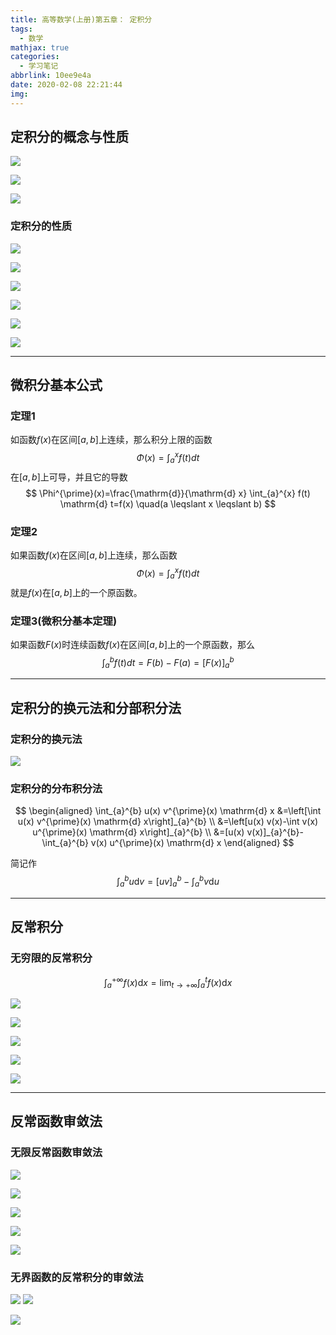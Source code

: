 ```yaml
---
title: 高等数学(上册)第五章： 定积分
tags:
  - 数学
mathjax: true
categories:
  - 学习笔记
abbrlink: 10ee9e4a
date: 2020-02-08 22:21:44
img:
---
```


## 定积分的概念与性质

![](https://cdn.jsdelivr.net/gh/a347807131/cdn/images/20200208222335.png)

![](https://cdn.jsdelivr.net/gh/a347807131/cdn/images/20200208222358.png)

![](https://cdn.jsdelivr.net/gh/a347807131/cdn/images/20200208222455.png)

### 定积分的性质

![](https://cdn.jsdelivr.net/gh/a347807131/cdn/images/20200208222643.png)

![](https://cdn.jsdelivr.net/gh/a347807131/cdn/images/20200208222715.png)

![](https://cdn.jsdelivr.net/gh/a347807131/cdn/images/20200208222737.png)

![](https://cdn.jsdelivr.net/gh/a347807131/cdn/images/20200208222756.png)

![](https://cdn.jsdelivr.net/gh/a347807131/cdn/images/20200208222821.png)

![](https://cdn.jsdelivr.net/gh/a347807131/cdn/images/20200208222854.png)

---

## 微积分基本公式

### 定理1

如函数$f(x)$在区间$[a,b]$上连续，那么积分上限的函数
$$
\Phi(x)=\int_{a}^{x} f(t) d t
$$
在$[a,b]$上可导，并且它的导数
$$
\Phi^{\prime}(x)=\frac{\mathrm{d}}{\mathrm{d} x} \int_{a}^{x} f(t) \mathrm{d} t=f(x) \quad(a \leqslant x \leqslant b)
$$

### 定理2

如果函数$f(x)$在区间$[a,b]$上连续，那么函数
$$
\Phi(x)=\int_{a}^{x} f(t) d t
$$
就是$f(x)$在$[a,b]$上的一个原函数。

### 定理3(微积分基本定理)

如果函数$F(x)$时连续函数$f(x)$在区间$[a,b]$上的一个原函数，那么
$$
\int^b_af(t)dt=F(b)-F(a)=[F(x)]^b_a
$$

---

## 定积分的换元法和分部积分法

### 定积分的换元法

![](https://cdn.jsdelivr.net/gh/a347807131/cdn/images/20200209200743.png)

### 定积分的分布积分法

$$
\begin{aligned}
\int_{a}^{b} u(x) v^{\prime}(x) \mathrm{d} x &=\left[\int u(x) v^{\prime}(x) \mathrm{d} x\right]_{a}^{b} \\
&=\left[u(x) v(x)-\int v(x) u^{\prime}(x) \mathrm{d} x\right]_{a}^{b} \\
&=[u(x) v(x)]_{a}^{b}-\int_{a}^{b} v(x) u^{\prime}(x) \mathrm{d} x
\end{aligned}
$$

简记作
$$
\int_{a}^{b} u \mathrm{d} v=[u v]_{a}^{b}-\int_{a}^{b} v \mathrm{d} u
$$

---

## 反常积分

### 无穷限的反常积分

$$
\int_{a}^{+\infty} f(x) \mathrm{d} x=\lim _{t \rightarrow+\infty} \int_{a}^{t} f(x) \mathrm{d} x
$$

![](https://cdn.jsdelivr.net/gh/a347807131/cdn/images/20200209201942.png)

![](https://cdn.jsdelivr.net/gh/a347807131/cdn/images/20200209202009.png)

![](https://cdn.jsdelivr.net/gh/a347807131/cdn/images/20200209202119.png)

![](https://cdn.jsdelivr.net/gh/a347807131/cdn/images/20200209202541.png)

![](https://cdn.jsdelivr.net/gh/a347807131/cdn/images/20200209202705.png)

---

## 反常函数审敛法

### 无限反常函数审敛法

![](https://cdn.jsdelivr.net/gh/a347807131/cdn/images/20200209203035.png)

![](https://cdn.jsdelivr.net/gh/a347807131/cdn/images/20200209203111.png)

![](https://cdn.jsdelivr.net/gh/a347807131/cdn/images/20200209203151.png)

![](https://cdn.jsdelivr.net/gh/a347807131/cdn/images/20200209203407.png)

![](https://cdn.jsdelivr.net/gh/a347807131/cdn/images/20200209203448.png)

### 无界函数的反常积分的审敛法

![](https://cdn.jsdelivr.net/gh/a347807131/cdn/images/20200209203622.png)	![](https://cdn.jsdelivr.net/gh/a347807131/cdn/images/20200209203641.png)

![](https://cdn.jsdelivr.net/gh/a347807131/cdn/images/20200209203702.png)